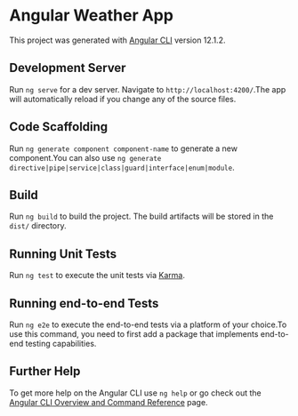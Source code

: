 # Angular Weather App

This project was generated with [Angular CLI](https://github.com/angular/angular-cli) version 12.1.2.

## Development Server

Run `ng serve` for a dev server. Navigate to `http://localhost:4200/`.The app will automatically reload if you change any of the source files.

## Code Scaffolding

Run `ng generate component component-name` to generate a new component.You can also use `ng generate directive|pipe|service|class|guard|interface|enum|module`.

## Build

Run `ng build` to build the project. The build artifacts will be stored in the `dist/` directory.

## Running Unit Tests

Run `ng test` to execute the unit tests via [Karma](https://karma-runner.github.io).

## Running end-to-end Tests

Run `ng e2e` to execute the end-to-end tests via a platform of your choice.To use this command, you need to first add a package that implements end-to-end testing capabilities.

## Further Help

To get more help on the Angular CLI use `ng help` or go check out the [Angular CLI Overview and Command Reference](https://angular.io/cli) page.
